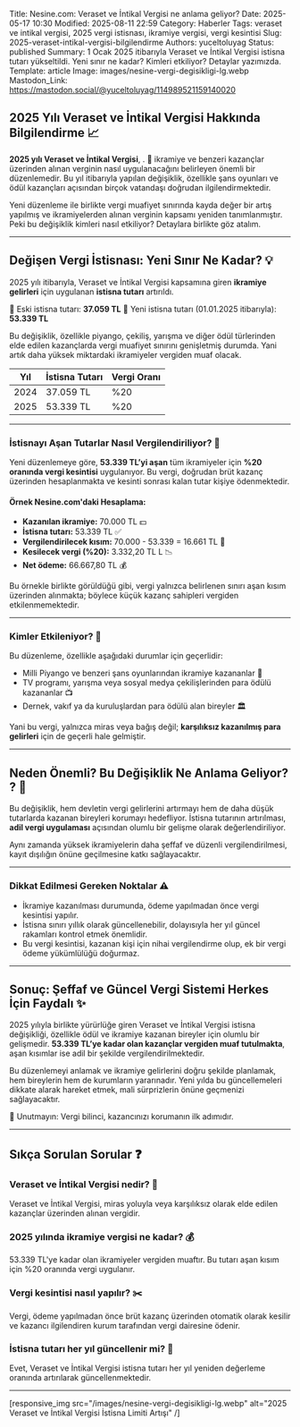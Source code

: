Title: Nesine.com: Veraset ve İntikal Vergisi ne anlama geliyor?
Date: 2025-05-17 10:30
Modified: 2025-08-11 22:59
Category: Haberler
Tags: veraset ve intikal vergisi, 2025 vergi istisnası, ikramiye vergisi, vergi kesintisi
Slug: 2025-veraset-intikal-vergisi-bilgilendirme
Authors: yuceltoluyag
Status: published
Summary: 1 Ocak 2025 itibarıyla Veraset ve İntikal Vergisi istisna tutarı yükseltildi. Yeni sınır ne kadar? Kimleri etkiliyor? Detaylar yazımızda.
Template: article
Image: images/nesine-vergi-degisikligi-lg.webp
Mastodon_Link: https://mastodon.social/@yuceltoluyag/114989521159140020

## 2025 Yılı Veraset ve İntikal Vergisi Hakkında Bilgilendirme 📈

**2025 yılı Veraset ve İntikal Vergisi**, . 🔄 ikramiye ve benzeri kazançlar üzerinden alınan verginin nasıl uygulanacağını belirleyen önemli bir düzenlemedir. Bu yıl itibarıyla yapılan değişiklik, özellikle şans oyunları ve ödül kazançları açısından birçok vatandaşı doğrudan ilgilendirmektedir.

Yeni düzenleme ile birlikte vergi muafiyet sınırında kayda değer bir artış yapılmış ve ikramiyelerden alınan verginin kapsamı yeniden tanımlanmıştır. Peki bu değişiklik kimleri nasıl etkiliyor? Detaylara birlikte göz atalım.

---

## Değişen Vergi İstisnası: Yeni Sınır Ne Kadar?  💡

2025 yılı itibarıyla, Veraset ve İntikal Vergisi kapsamına giren **ikramiye gelirleri** için uygulanan **istisna tutarı** artırıldı.

📌 Eski istisna tutarı: **37.059 TL**
📌 Yeni istisna tutarı (01.01.2025 itibarıyla): **53.339 TL**

Bu değişiklik, özellikle piyango, çekiliş, yarışma ve diğer ödül türlerinden elde edilen kazançlarda vergi muafiyet sınırını genişletmiş durumda. Yani artık daha yüksek miktardaki ikramiyeler vergiden muaf olacak.

| Yıl | İstisna Tutarı | Vergi Oranı |
|-----|----------------|-------------|
| 2024 | 37.059 TL      | %20         |
| 2025 | 53.339 TL      | %20         |


---

### İstisnayı Aşan Tutarlar Nasıl Vergilendiriliyor?  🧮

Yeni düzenlemeye göre, **53.339 TL’yi aşan** tüm ikramiyeler için **%20 oranında vergi kesintisi** uygulanıyor. Bu vergi, doğrudan brüt kazanç üzerinden hesaplanmakta ve kesinti sonrası kalan tutar kişiye ödenmektedir.

#### Örnek Nesine.com'daki Hesaplama:

* **Kazanılan ikramiye:** 70.000 TL 💵
* **İstisna tutarı:** 53.339 TL  ✅
* **Vergilendirilecek kısım:** 70.000 - 53.339 = 16.661 TL 🧾
* **Kesilecek vergi (%20):** 3.332,20 TL L 📉
* **Net ödeme:** 66.667,80 TL 💰

Bu örnekle birlikte görüldüğü gibi, vergi yalnızca belirlenen sınırı aşan kısım üzerinden alınmakta; böylece küçük kazanç sahipleri vergiden etkilenmemektedir.

---

### Kimler Etkileniyor?  🎯

Bu düzenleme, özellikle aşağıdaki durumlar için geçerlidir:

* Milli Piyango ve benzeri şans oyunlarından ikramiye kazananlar  🎰
* TV programı, yarışma veya sosyal medya çekilişlerinden para ödülü kazananlar  📺
* Dernek, vakıf ya da kuruluşlardan para ödülü alan bireyler 🏛️

Yani bu vergi, yalnızca miras veya bağış değil; **karşılıksız kazanılmış para gelirleri** için de geçerli hale gelmiştir.

---

## Neden Önemli? Bu Değişiklik Ne Anlama Geliyor? ? 🤔

Bu değişiklik, hem devletin vergi gelirlerini artırmayı hem de daha düşük tutarlarda kazanan bireyleri korumayı hedefliyor. İstisna tutarının artırılması, **adil vergi uygulaması** açısından olumlu bir gelişme olarak değerlendiriliyor.

Aynı zamanda yüksek ikramiyelerin daha şeffaf ve düzenli vergilendirilmesi, kayıt dışılığın önüne geçilmesine katkı sağlayacaktır.

---

### Dikkat Edilmesi Gereken Noktalar ⚠️

* İkramiye kazanılması durumunda, ödeme yapılmadan önce vergi kesintisi yapılır.
* İstisna sınırı yıllık olarak güncellenebilir, dolayısıyla her yıl güncel rakamları kontrol etmek önemlidir.
* Bu vergi kesintisi, kazanan kişi için nihai vergilendirme olup, ek bir vergi ödeme yükümlülüğü doğurmaz.

---

## Sonuç: Şeffaf ve Güncel Vergi Sistemi Herkes İçin Faydalı ✨

2025 yılıyla birlikte yürürlüğe giren Veraset ve İntikal Vergisi istisna değişikliği, özellikle ödül ve ikramiye kazanan bireyler için olumlu bir gelişmedir. **53.339 TL’ye kadar olan kazançlar vergiden muaf tutulmakta**, aşan kısımlar ise adil bir şekilde vergilendirilmektedir.

Bu düzenlemeyi anlamak ve ikramiye gelirlerini doğru şekilde planlamak, hem bireylerin hem de kurumların yararınadır. Yeni yılda bu güncellemeleri dikkate alarak hareket etmek, mali sürprizlerin önüne geçmenizi sağlayacaktır.

📌 Unutmayın: Vergi bilinci, kazancınızı korumanın ilk adımıdır.

---

## Sıkça Sorulan Sorular ❓

### Veraset ve İntikal Vergisi nedir? 📜
Veraset ve İntikal Vergisi, miras yoluyla veya karşılıksız olarak elde edilen kazançlar üzerinden alınan vergidir.

### 2025 yılında ikramiye vergisi ne kadar? 💰
53.339 TL'ye kadar olan ikramiyeler vergiden muaftır. Bu tutarı aşan kısım için %20 oranında vergi uygulanır.

### Vergi kesintisi nasıl yapılır? ✂️
Vergi, ödeme yapılmadan önce brüt kazanç üzerinden otomatik olarak kesilir ve kazancı ilgilendiren kurum tarafından vergi dairesine ödenir.

### İstisna tutarı her yıl güncellenir mi? 📅
Evet, Veraset ve İntikal Vergisi istisna tutarı her yıl yeniden değerleme oranında artırılarak güncellenmektedir.

---
[responsive_img src="/images/nesine-vergi-degisikligi-lg.webp" alt="2025 Veraset ve İntikal Vergisi İstisna Limiti Artışı"  /]



